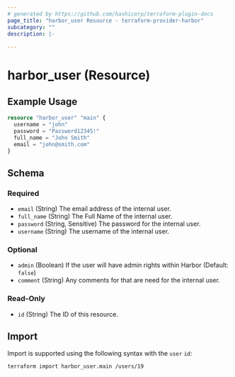 ```yaml
---
# generated by https://github.com/hashicorp/terraform-plugin-docs
page_title: "harbor_user Resource - terraform-provider-harbor"
subcategory: ""
description: |-
  
---
```


# harbor_user (Resource)

<!-- schema generated by tfplugindocs -->

## Example Usage

```terraform
resource "harbor_user" "main" {
  username = "john"
  password = "Password12345!"
  full_name = "John Smith"
  email = "john@smith.com"
}
```

## Schema

### Required

- `email` (String) The email address of the internal user.
- `full_name` (String) The Full Name of the internal user.
- `password` (String, Sensitive) The password for the internal user.
- `username` (String) The username of the internal user.

### Optional

- `admin` (Boolean) If the user will have admin rights within Harbor (Default: `false`)
- `comment` (String) Any comments for that are need for the internal user.

### Read-Only

- `id` (String) The ID of this resource.

## Import
Import is supported using the following syntax with the `user` `id`:

```shell
terraform import harbor_user.main /users/19
```
